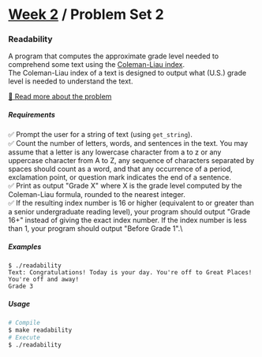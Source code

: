 # [Week 2](../../) / Problem Set 2

### Readability

A program that computes the approximate grade level needed to comprehend some text using the [Coleman-Liau index](https://en.wikipedia.org/wiki/Coleman%E2%80%93Liau_index).\
The Coleman-Liau index of a text is designed to output what (U.S.) grade level is needed to understand the text.

[🔗 Read more about the problem](https://cs50.harvard.edu/x/2021/psets/2/readability)

##### Requirements

:white_check_mark: Prompt the user for a string of text (using `get_string`).\
:white_check_mark: Count the number of letters, words, and sentences in the text. You may assume that a letter is any lowercase character from a to z or any uppercase character from A to Z, any sequence of characters separated by spaces should count as a word, and that any occurrence of a period, exclamation point, or question mark indicates the end of a sentence.\
:white_check_mark: Print as output "Grade X" where X is the grade level computed by the Coleman-Liau formula, rounded to the nearest integer.\
:white_check_mark: If the resulting index number is 16 or higher (equivalent to or greater than a senior undergraduate reading level), your program should output "Grade 16+" instead of giving the exact index number. If the index number is less than 1, your program should output "Before Grade 1".\

##### Examples

```
$ ./readability
Text: Congratulations! Today is your day. You're off to Great Places! You're off and away!
Grade 3
```

##### Usage

```bash
# Compile
$ make readability
# Execute
$ ./readability
```

